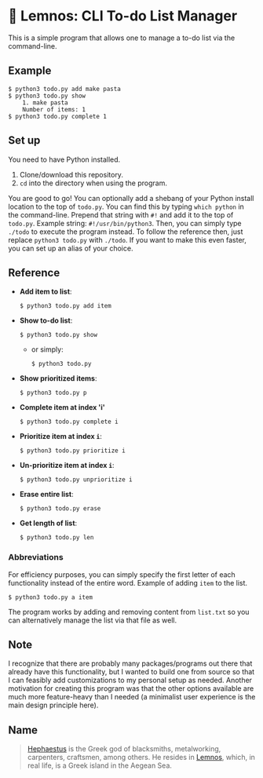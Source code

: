 # 🔖 Lemnos: CLI To-do List Manager

This is a simple program that allows one to manage a to-do list via the command-line. 

## Example 

```
$ python3 todo.py add make pasta
$ python3 todo.py show
    1. make pasta
    Number of items: 1
$ python3 todo.py complete 1
```

## Set up

You need to have Python installed. 

1. Clone/download this repository. 
2. `cd` into the directory when using the program. 

You are good to go! You can optionally add a shebang of your Python install location to the top of `todo.py`. You can find this by typing `which python` in the command-line. Prepend that string with `#!` and add it to the top of `todo.py`. Example string: `#!/usr/bin/python3`. Then, you can simply type `./todo` to execute the program instead. To follow the reference then, just replace `python3 todo.py` with `./todo`. If you want to make this even faster, you can set up an alias of your choice. 

## Reference

- **Add item to list**: 
  
  ```
  $ python3 todo.py add item
  ```

- **Show to-do list**:
  
  ```
  $ python3 todo.py show
  ```
  
  
  - or simply: 
  
    ```
    $ python3 todo.py
    ```
    
- **Show prioritized items**:
  
  ```
  $ python3 todo.py p
  ```

- **Complete item at index 'i'**
  
  ```
  $ python3 todo.py complete i
  ```

- **Prioritize item at index `i`**:
  
  ```
  $ python3 todo.py prioritize i
  ```

- **Un-prioritize item at index `i`**:
  
  ```
  $ python3 todo.py unprioritize i
  ```

- **Erase entire list**:
  
  ```
  $ python3 todo.py erase
  ```

- **Get length of list**:
  
  ```
  $ python3 todo.py len
  ```
  
### Abbreviations 
For efficiency purposes, you can simply specify the first letter of each functionality instead of the entire word. Example of adding `item` to the list. 
```
$ python3 todo.py a item
```

The program works by adding and removing content from `list.txt` so you can alternatively manage the list via that file as well. 

## Note

I recognize that there are probably many packages/programs out there that already have this functionality, but I wanted to build one from source so that I can feasibly add customizations to my personal setup as needed. Another motivation for creating this program was that the other options available are much more feature-heavy than I needed (a minimalist user experience is the main design principle here). 


## Name 

> [Hephaestus](https://en.wikipedia.org/wiki/Hephaestus) is the Greek god of blacksmiths, metalworking, carpenters, craftsmen, among others. He resides in [Lemnos](https://en.wikipedia.org/wiki/Lemnos), which, in real life, is a Greek island in the Aegean Sea. 
